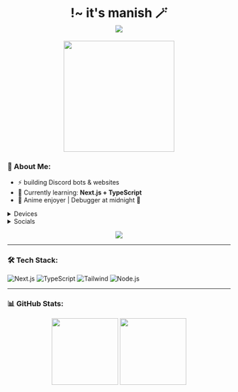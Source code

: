 <h1 align="center">
    !~  it's manish 🪄 <br>
  <img src="https://readme-typing-svg.herokuapp.com?font=Fira+Code&color=BB6BD9&center=true&vCenter=true&multiline=true&width=600&height=100&lines=Hi+I'm+Manish!;Raiden+Main+Since+Inazuma~" />
</h1>

<p align="center">
  <img src="assets/raiden.gif" width="250" />
</p>

### 👑 About Me:
- ⚡ building Discord bots & websites  
- 🧠 Currently learning: **Next.js + TypeScript**  
- 💬 Anime enjoyer | Debugger at midnight 🌙  

<details><summary>Devices</summary>

- [poco x6](https://www.po.co/global/product/poco-x6/)
- [INBOOK Y1 Plus Neo](https://www.infinixmobiles.in/INBOOK-Y1-Plus-Neo)
- [OnePlus Bullets Wireless Z2](https://www.oneplus.in/product/oneplus-bullets-wireless-z2-anc)

</details>

<details><summary>Socials</summary>

- [YouTube](https://www.youtube.com/@manish_boyy)
- [Website](https://its-manish.vercel.app)
- [GitHub](https://github.com/manishbhaiii) (You're already here)
- [Discord Server](https://discord.gg/hZf4j8GzzK)
- [Instagram](https://www.instagram.com/its_manish_boyy/)

</details>

<!-- Discord Presence Embed -->
<p align="center">
  <a href="https://discord.com/users/1085632219906842644" target="_blank">
    <img src="https://lanyard.cnrad.dev/api/1085632219906842644?bg=000000&borderRadius=20px&idleMessage=Sleeping...&theme=dark&showDisplayName=true"/>
  </a>
</p>

---

### 🛠️ Tech Stack:
![Next.js](https://img.shields.io/badge/-Next.js-000?logo=next.js&style=for-the-badge) 
![TypeScript](https://img.shields.io/badge/-TypeScript-3178C6?logo=typescript&style=for-the-badge) 
![Tailwind](https://img.shields.io/badge/-Tailwind-38B2AC?logo=tailwind-css&style=for-the-badge) 
![Node.js](https://img.shields.io/badge/-Node.js-339933?logo=node.js&style=for-the-badge)

---

### 📊 GitHub Stats:
<p align="center">
  <img src="https://github-readme-stats.vercel.app/api?username=manishbhaiii&show_icons=true&theme=radical" height="150"/> 
  <img src="https://github-readme-stats.vercel.app/api/top-langs/?username=manishbhaiii&layout=compact&theme=radical" height="150"/>
</p>
